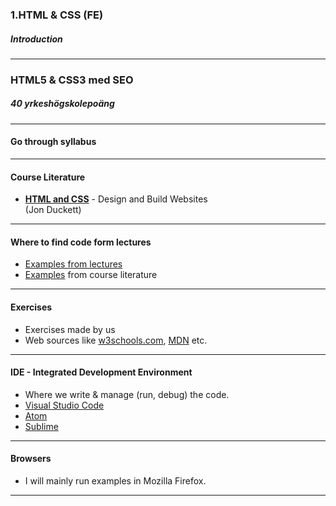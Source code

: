 ### 1.HTML & CSS (FE)
##### Introduction
---

### HTML5 & CSS3 med SEO
##### 40 yrkeshögskolepoäng
---

#### Go through syllabus
---

#### Course Literature

* **<a href="https://www.bokus.com/bok/9781118907443/web-design-with-html-css-javascript-and-jquery-set/">HTML and CSS</a>** - Design and Build Websites <br>(Jon Duckett)

---

#### Where to find code form lectures

* <a href="https://github.com/SofthouseVxo/Education/tree/master/code/html%26css-examples">Examples from lectures</a>
* <a href="http://htmlandcssbook.com/code-samples/">Examples</a> from course literature

---

#### Exercises

* Exercises made by us
* Web sources like <a href="https://www.w3schools.com/">w3schools.com</a>, <a href="https://developer.mozilla.org/sv-SE/">MDN</a> etc.

---

#### IDE - Integrated Development Environment

* Where we write & manage (run, debug) the code.
* <a href="https://code.visualstudio.com/">Visual Studio Code</a>
* <a href="https://atom.io/">Atom</a>
* <a href="https://www.sublimetext.com/">Sublime</a>

---

#### Browsers

* I will mainly run examples in Mozilla Firefox.

---

